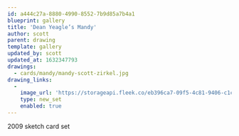 ```yaml
---
id: a444c27a-8880-4990-8552-7b9d85a7b4a1
blueprint: gallery
title: 'Dean Yeagle’s Mandy'
author: scott
parent: drawing
template: gallery
updated_by: scott
updated_at: 1632347793
drawings:
  - cards/mandy/mandy-scott-zirkel.jpg
drawing_links:
  -
    image_url: 'https://storageapi.fleek.co/eb396ca7-09f5-4c81-9406-c1cbd592a5ac-bucket/scottzirkel.com/containers/drawings/cards/mandy/mandy-scott-zirkel.jpg'
    type: new_set
    enabled: true
---
```

2009 sketch card set